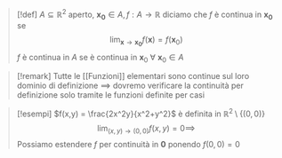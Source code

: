 >[!def]
>$A \subseteq \mathbb{R}^2$ aperto, $\mathbf{x_{0}} \in A, f : A \to \mathbb{R}$ diciamo che $f$ è continua in $\mathbf{x_{0}}$ se 
>$$ \lim_{ \mathbf{x} \to \mathbf{x_{0}} } f(\mathbf{x}) = f(\mathbf{x}_{0}) $$
>$f$ è continua in $A$ se è continua in $\mathbf{x}_{0}\ \forall\ \mathbf{x}_{0} \in A$ 


>[!remark]
>Tutte le [[Funzioni]] elementari sono continue sul loro dominio di definizione $\implies$ dovremo verificare la continuità per definizione solo tramite le funzioni definite per casi




>[!esempi]
>$f(x,y) = \frac{2x^2y}{x^2+y^2}$ è definita in $\mathbb{R}^2 \setminus \{(0,0)\}$ 
>$$\lim_{ (x,y) \to (0,0) } f(x,y) = 0 \implies$$
>Possiamo estendere $f$ per continuità in $\mathbf{0}$ ponendo $f(0,0) = 0$